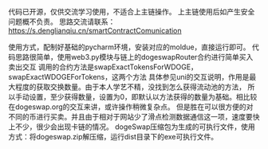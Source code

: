 代码已开源，仅供交流学习使用，不适合上主链操作。
上主链使用后如产生安全问题概不负责。
思路交流请联系：https://s.denglianqiu.cn/smartContractComunication

使用方式，配制好基础的pycharm环境，安装对应的moldue，直接运行即可。
代码思路很简单，使用web3.py模块与链上的dogeswapRouter合约进行简单买入卖出交互
调用的合约方法是swapExactTokensForWDOGE，swapExactWDOGEForTokens，这两个方法
具体参见uni的交互说明，作用是最大程度的获取交换数量。由于本人学艺不精，没找到怎么获得流动池的方法，
所以手动设置，至少获得数量，设置为0，即默认以方法获得的数量为基础。相比较在dogeswap.org的交互来讲，或许操作稍微复杂点。
但是胜在可以很方便的对不同的币进行买卖。并且由于相对于网站少了滑点检测数据通信这一项，速度要快上不少，很少会出现卡链的情况。
dogeSwap压缩包为生成的可执行文件，使用方式：将dogeswap.zip解压缩，运行dist目录下的exe可执行文件。